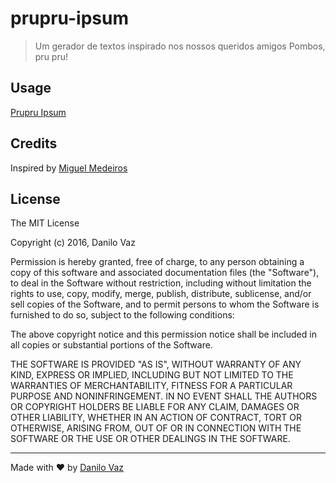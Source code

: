 # prupru-ipsum

> Um gerador de textos inspirado nos nossos queridos amigos Pombos, pru pru!

## Usage

[Prupru Ipsum](http://www.prupruipsum.com.br)

## Credits

Inspired by [Miguel Medeiros](https://github.com/MiguelMedeiros)

## License

The MIT License

Copyright (c) 2016, Danilo Vaz

Permission is hereby granted, free of charge, to any person
obtaining a copy of this software and associated documentation
files (the "Software"), to deal in the Software without
restriction, including without limitation the rights to use,
copy, modify, merge, publish, distribute, sublicense, and/or sell
copies of the Software, and to permit persons to whom the
Software is furnished to do so, subject to the following
conditions:

The above copyright notice and this permission notice shall be
included in all copies or substantial portions of the Software.

THE SOFTWARE IS PROVIDED "AS IS", WITHOUT WARRANTY OF ANY KIND,
EXPRESS OR IMPLIED, INCLUDING BUT NOT LIMITED TO THE WARRANTIES
OF MERCHANTABILITY, FITNESS FOR A PARTICULAR PURPOSE AND
NONINFRINGEMENT. IN NO EVENT SHALL THE AUTHORS OR COPYRIGHT
HOLDERS BE LIABLE FOR ANY CLAIM, DAMAGES OR OTHER LIABILITY,
WHETHER IN AN ACTION OF CONTRACT, TORT OR OTHERWISE, ARISING
FROM, OUT OF OR IN CONNECTION WITH THE SOFTWARE OR THE USE OR
OTHER DEALINGS IN THE SOFTWARE.

---

Made with :heart: by [Danilo Vaz](https://github.com/danilovaz)
